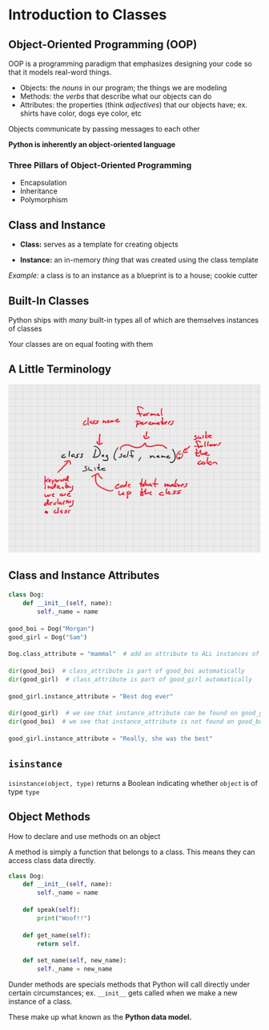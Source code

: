 # Introduction to Classes

## Object-Oriented Programming (OOP)

OOP is a programming paradigm that emphasizes designing your code so that it models real-word things.

- Objects: the _nouns_ in our program; the things we are modeling
- Methods: the _verbs_ that describe what our objects can do
- Attributes: the properties (think _adjectives_) that our objects have; ex. shirts have color, dogs eye color, etc

Objects communicate by passing messages to each other

**Python is inherently an object-oriented language**

### Three Pillars of Object-Oriented Programming

- Encapsulation
- Inheritance
- Polymorphism

## Class and Instance

- **Class:** serves as a template for creating objects

- **Instance:** an in-memory _thing_ that was created using the class template

_Example:_ a class is to an instance as a blueprint is to a house; cookie cutter

## Built-In Classes

Python ships with _many_ built-in types all of which are themselves instances of classes

Your classes are on equal footing with them

## A Little Terminology

![basic format of a class definition](basic_format.png)

## Class and Instance Attributes

```python
class Dog:
    def __init__(self, name):
        self._name = name

good_boi = Dog("Morgan")
good_girl = Dog("Sam")

Dog.class_attribute = "mammal"  # add an attribute to ALL instances of Dog

dir(good_boi)  # class_attribute is part of good_boi automatically
dir(good_girl)  # class_attribute is part of good_girl automatically

good_girl.instance_attribute = "Best dog ever"

dir(good_girl)  # we see that instance_attribute can be found on good_girl
dir(good_boi)  # we see that instance_attribute is not found on good_boi

good_girl.instance_attribute = "Really, she was the best"
```

## `isinstance`

`isinstance(object, type)` returns a Boolean indicating whether `object` is of type `type`

## Object Methods

How to declare and use methods on an object

A method is simply a function that belongs to a class. This means they can access class data directly.

```python
class Dog:
    def __init__(self, name):
        self._name = name

    def speak(self):
        print("Woof!!")

    def get_name(self):
        return self.

    def set_name(self, new_name):
        self._name = new_name
```

Dunder methods are specials methods that Python will call directly under certain circumstances; ex. `__init__` gets called when we make a new instance of a class.

These make up what known as the **Python data model.**
